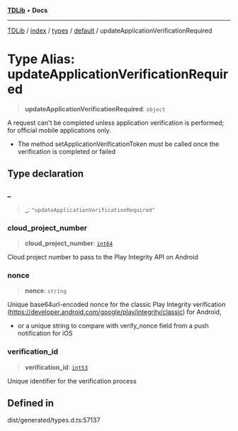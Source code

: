 [**TDLib**](../../../../../../README.md) • **Docs**

***

[TDLib](../../../../../../modules.md) / [index](../../../../../README.md) / [types](../../../README.md) / [default](../README.md) / updateApplicationVerificationRequired

# Type Alias: updateApplicationVerificationRequired

> **updateApplicationVerificationRequired**: `object`

A request can't be completed unless application verification is performed; for official mobile applications only.

- The method setApplicationVerificationToken must be called once the verification is completed or failed

## Type declaration

### \_

> **\_**: `"updateApplicationVerificationRequired"`

### cloud\_project\_number

> **cloud\_project\_number**: [`int64`](int64.md)

Cloud project number to pass to the Play Integrity API on Android

### nonce

> **nonce**: `string`

Unique base64url-encoded nonce for the classic Play Integrity verification (https://developer.android.com/google/play/integrity/classic) for Android,

- or a unique string to compare with verify_nonce field from a push notification for iOS

### verification\_id

> **verification\_id**: [`int53`](int53.md)

Unique identifier for the verification process

## Defined in

dist/generated/types.d.ts:57137
